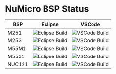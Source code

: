 # NuMicro BSP Status

| BSP     | Eclipse                                                                                   | VSCode                                                                                   |
|---------|----------------------------------------------------------------------------------------------------|----------------------------------------------------------------------------------------------------|
| M251    | ![Eclipse Build](https://github.com/wosayttn/Gerrit_NuMicro/actions/workflows/Eclipse.yml/badge.svg?branch=M251_master)   | ![VSCode Build](https://github.com/wosayttn/Gerrit_NuMicro/actions/workflows/VSCode.yml/badge.svg?branch=M251_master)   |
| M253    | ![Eclipse Build](https://github.com/wosayttn/Gerrit_NuMicro/actions/workflows/Eclipse.yml/badge.svg?branch=M253_master)   | ![VSCode Build](https://github.com/wosayttn/Gerrit_NuMicro/actions/workflows/VSCode.yml/badge.svg?branch=M253_master)   |
| M55M1   | ![Eclipse Build](https://github.com/wosayttn/Gerrit_NuMicro/actions/workflows/Eclipse.yml/badge.svg?branch=M55M1_master)  | ![VSCode Build](https://github.com/wosayttn/Gerrit_NuMicro/actions/workflows/VSCode.yml/badge.svg?branch=M55M1_master)  |
| M5531   | ![Eclipse Build](https://github.com/wosayttn/Gerrit_NuMicro/actions/workflows/Eclipse.yml/badge.svg?branch=M5531_master) | ![VSCode Build](https://github.com/wosayttn/Gerrit_NuMicro/actions/workflows/VSCode.yml/badge.svg?branch=M5531_master) |
| NUC121  | ![Eclipse Build](https://github.com/wosayttn/Gerrit_NuMicro/actions/workflows/Eclipse.yml/badge.svg?branch=NUC121_master) | ![VSCode Build](https://github.com/wosayttn/Gerrit_NuMicro/actions/workflows/VSCode.yml/badge.svg?branch=NUC121_master) |

